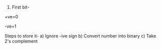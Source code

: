 1) First bit-
   
+ve=0

-ve=1


Steps to store it-
a) Ignore -ive sign
b) Convert number into binary
c) Take 2's complement

